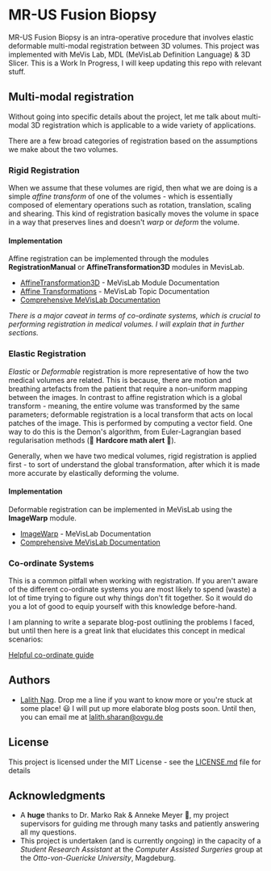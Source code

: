 
# MR-US Fusion Biopsy

MR-US Fusion Biopsy is an intra-operative procedure that involves elastic deformable multi-modal registration between 3D volumes. This project was implemented with MeVis Lab, MDL (MeVisLab Definition Language) & 3D Slicer. This is a Work In Progress, I will keep updating this repo with relevant stuff.

## Multi-modal registration

Without going into specific details about the project, let me talk about multi-modal 3D registration which is applicable to a wide variety of applications.

There are a few broad categories of registration based on the assumptions we make about the two volumes.

### Rigid Registration

When we assume that these volumes are rigid, then what we are doing is a simple *affine transform* of one of the volumes - which is essentially composed of elementary operations such as rotation, translation, scaling and shearing. This kind of registration basically moves the volume in space in a way that preserves lines and doesn't *warp* or *deform* the volume.

#### Implementation

Affine registration can be implemented through the modules **RegistrationManual** or **AffineTransformation3D** modules in MevisLab.

* [AffineTransformation3D](https://mevislabdownloads.mevis.de/docs/2.8/MeVisLab/Standard/Documentation/Publish/ModuleReference/AffineTransformation3D.html) - MeVisLab Module Documentation
* [Affine Transformations](https://mevislabdownloads.mevis.de/docs/2.4/MeVisLab/Resources/Documentation/Publish/SDK/GettingStarted/ch11s04.html) - MeVisLab Topic Documentation
* [Comprehensive MeVisLab Documentation](https://mevislabdownloads.mevis.de/docs/current/MeVisLab/Resources/Documentation/Publish/SDK/MeVisLabManual/index.html)

*There is a major caveat in terms of co-ordinate systems, which is crucial to performing registration in medical volumes. I will explain that in further sections.*

### Elastic Registration

*Elastic* or *Deformable* registration is more representative of how the two medical volumes are related. This is because, there are motion and breathing artefacts from the patient that require a non-uniform mapping between the images. In contrast to affine registration which is a global transform - meaning, the entire volume was transformed by the same parameters; deformable registration is a local transform that acts on local patches of the image. This is performed by computing a vector field. One way to do this is the Demon's algorithm, from Euler-Lagrangian based regularisation methods (🚨 **Hardcore math alert** 🚨).

Generally, when we have two medical volumes, rigid registration is applied first - to sort of understand the global transformation, after which it is made more accurate by elastically deforming the volume.

#### Implementation

Deformable registration can be implemented in MeVisLab using the **ImageWarp** module.

* [ImageWarp](https://mevislabdownloads.mevis.de/docs/3.0/FMEwork/ReleaseMeVis/Documentation/Publish/ModuleReference/ImageWarp.html) - MeVisLab Documentation
* [Comprehensive MeVisLab Documentation](https://mevislabdownloads.mevis.de/docs/current/MeVisLab/Resources/Documentation/Publish/SDK/MeVisLabManual/index.html)

### Co-ordinate Systems

This is a common pitfall when working with registration. If you aren't aware of the different co-ordinate systems you are most likely to spend (waste) a lot of time trying to figure out why things don't fit together. So it would do you a lot of good to equip yourself with this knowledge before-hand.

I am planning to write a separate blog-post outlining the problems I faced, but until then here is a great link that elucidates this concept in medical scenarios:

[Helpful co-ordinate guide](http://www.grahamwideman.com/gw/brain/orientation/orientterms.htm)

## Authors

* [Lalith Nag](https://github.com/lalithnag). Drop me a line if you want to know more or you're stuck at some place! :smiley: I will put up more elaborate blog posts soon. Until then, you can email me at lalith.sharan@ovgu.de

## License

This project is licensed under the MIT License - see the [LICENSE.md](LICENSE.md) file for details

## Acknowledgments

* A **huge** thanks to Dr. Marko Rak & Anneke Meyer :bow:, my project supervisors for guiding me through many tasks and patiently answering all my questions.
* This project is undertaken (and is currently ongoing) in the capacity of a *Student Research Assistant* at the *Computer Assisted Surgeries* group at the *Otto-von-Guericke University*, Magdeburg.
